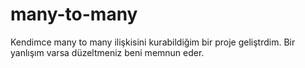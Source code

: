 # many-to-many
 
 Kendimce many to many ilişkisini kurabildiğim bir proje geliştrdim. Bir yanlışım varsa düzeltmeniz beni memnun eder.
